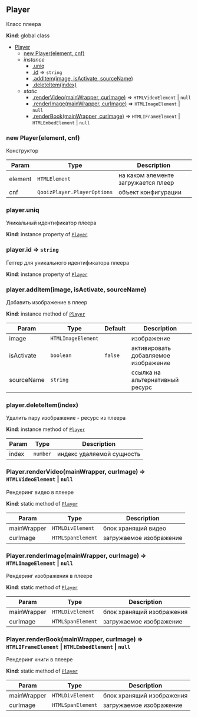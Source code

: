 <a name="Player"></a>

## Player
Класс плеера

**Kind**: global class  

* [Player](#Player)
    * [new Player(element, cnf)](#new_Player_new)
    * _instance_
        * [.uniq](#Player+uniq)
        * [.id](#Player+id) ⇒ <code>string</code>
        * [.addItem(image, isActivate, sourceName)](#Player+addItem)
        * [.deleteItem(index)](#Player+deleteItem)
    * _static_
        * [.renderVideo(mainWrapper, curImage)](#Player.renderVideo) ⇒ <code>HTMLVideoElement</code> \| <code>null</code>
        * [.renderImage(mainWrapper, curImage)](#Player.renderImage) ⇒ <code>HTMLImageElement</code> \| <code>null</code>
        * [.renderBook(mainWrapper, curImage)](#Player.renderBook) ⇒ <code>HTMLIFrameElement</code> \| <code>HTMLEmbedElement</code> \| <code>null</code>

<a name="new_Player_new"></a>

### new Player(element, cnf)
Конструктор


| Param | Type | Description |
| --- | --- | --- |
| element | <code>HTMLElement</code> | на каком элементе загружается плеер |
| cnf | <code>QooizPlayer.PlayerOptions</code> | объект конфигурации |

<a name="Player+uniq"></a>

### player.uniq
Уникальный идентификатор плеера

**Kind**: instance property of [<code>Player</code>](#Player)  
<a name="Player+id"></a>

### player.id ⇒ <code>string</code>
Геттер для уникального идентификатора плеера

**Kind**: instance property of [<code>Player</code>](#Player)  
<a name="Player+addItem"></a>

### player.addItem(image, isActivate, sourceName)
Добавить изображение в плеер

**Kind**: instance method of [<code>Player</code>](#Player)  

| Param | Type | Default | Description |
| --- | --- | --- | --- |
| image | <code>HTMLImageElement</code> |  | изображение |
| isActivate | <code>boolean</code> | <code>false</code> | активировать добавляемое изображение |
| sourceName | <code>string</code> |  | ссылка на альтернативный ресурс |

<a name="Player+deleteItem"></a>

### player.deleteItem(index)
Удалить пару изображение - ресурс из плеера

**Kind**: instance method of [<code>Player</code>](#Player)  

| Param | Type | Description |
| --- | --- | --- |
| index | <code>number</code> | индекс удаляемой сущность |

<a name="Player.renderVideo"></a>

### Player.renderVideo(mainWrapper, curImage) ⇒ <code>HTMLVideoElement</code> \| <code>null</code>
Рендеринг видео в плеере

**Kind**: static method of [<code>Player</code>](#Player)  

| Param | Type | Description |
| --- | --- | --- |
| mainWrapper | <code>HTMLDivElement</code> | блок хранящий видео |
| curImage | <code>HTMLSpanElement</code> | загружаемое изображение |

<a name="Player.renderImage"></a>

### Player.renderImage(mainWrapper, curImage) ⇒ <code>HTMLImageElement</code> \| <code>null</code>
Рендеринг изображения в плеере

**Kind**: static method of [<code>Player</code>](#Player)  

| Param | Type | Description |
| --- | --- | --- |
| mainWrapper | <code>HTMLDivElement</code> | блок хранящий изображения |
| curImage | <code>HTMLSpanElement</code> | загружаемое изображение |

<a name="Player.renderBook"></a>

### Player.renderBook(mainWrapper, curImage) ⇒ <code>HTMLIFrameElement</code> \| <code>HTMLEmbedElement</code> \| <code>null</code>
Рендеринг книги в плеере

**Kind**: static method of [<code>Player</code>](#Player)  

| Param | Type | Description |
| --- | --- | --- |
| mainWrapper | <code>HTMLDivElement</code> | блок хранящий изображения |
| curImage | <code>HTMLSpanElement</code> | загружаемое изображение |

